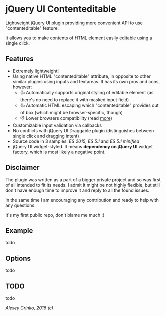 # jQuery UI Contenteditable

Lightweight jQuery UI plugin providing more convenient API to use "contenteditable" feature.

It allows you to make contents of HTML element easily editable using a single click.

## Features

- Extremely lightweight!
- Using native HTML "contenteditable" attribute, in opposite to other similar plugins using inputs and textareas.
It has its own pros and cons, however:
  - :+1: Automatically supports original styling of editable element (as there's no need to replace it with masked input field)
  - :+1: Automatic HTML escaping which "contenteditable" provides out of box (which might be browser-specific, though)
  - :-1: Lower browsers compatibility (read [more](https://developer.mozilla.org/en-US/docs/Web/HTML/Global_attributes/contenteditable))
- Customizable input validation via callbacks
- No conflicts with jQuery UI Draggable plugin (distinguishes between single click and dragging intent)
- Source code in 3 samples: *ES 2015*, *ES 5.1* and *ES 5.1 minified*
- jQuery UI widget-styled. It means **dependency on jQuery UI** widget factory, which is most likely a negative point.

## Disclaimer

The plugin was written as a part of a bigger private project and so was first of all intended to fit its needs.
I admit it might be not highly flexible, but still don't have enough time to improve it and reply to all the found issues.

In the same time I am encouraging any contribution and ready to help with any questions.

It's my first public repo, don't blame me much ;)

## Example

todo

## Options

todo

## TODO

todo

*Alexey Grinko, 2016 (c)* 
